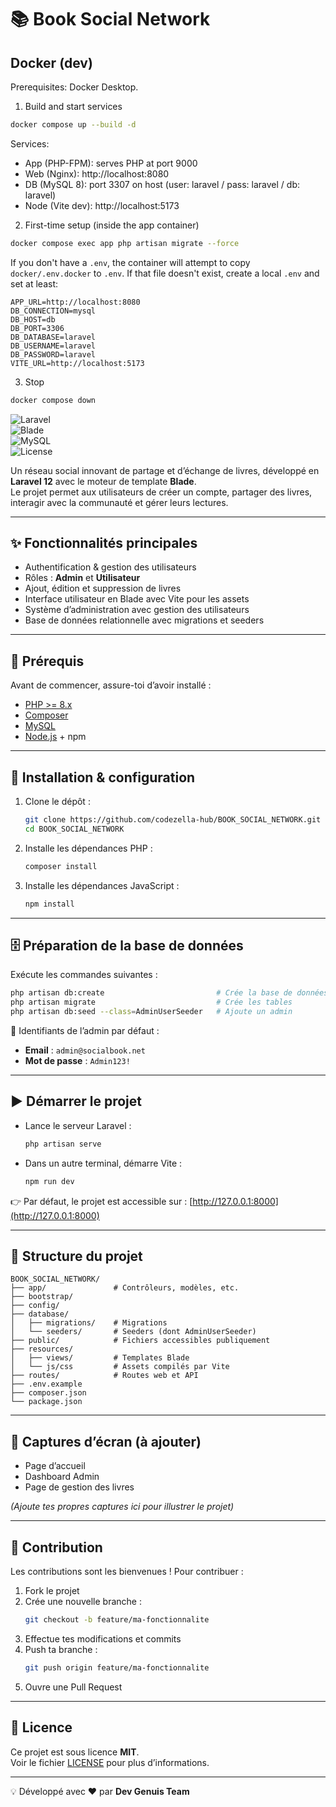 # 📚 Book Social Network  

## Docker (dev)

Prerequisites: Docker Desktop.

1) Build and start services

```bash
docker compose up --build -d
```

Services:
- App (PHP-FPM): serves PHP at port 9000
- Web (Nginx): http://localhost:8080
- DB (MySQL 8): port 3307 on host (user: laravel / pass: laravel / db: laravel)
- Node (Vite dev): http://localhost:5173

2) First-time setup (inside the app container)

```bash
docker compose exec app php artisan migrate --force
```

If you don't have a `.env`, the container will attempt to copy `docker/.env.docker` to `.env`. If that file doesn't exist, create a local `.env` and set at least:

```
APP_URL=http://localhost:8080
DB_CONNECTION=mysql
DB_HOST=db
DB_PORT=3306
DB_DATABASE=laravel
DB_USERNAME=laravel
DB_PASSWORD=laravel
VITE_URL=http://localhost:5173
```

3) Stop

```bash
docker compose down
```

![Laravel](https://img.shields.io/badge/Laravel-12-red?style=for-the-badge&logo=laravel)  
![Blade](https://img.shields.io/badge/Blade-Template-orange?style=for-the-badge)  
![MySQL](https://img.shields.io/badge/MySQL-Database-blue?style=for-the-badge&logo=mysql)  
![License](https://img.shields.io/badge/License-MIT-green?style=for-the-badge)  

Un réseau social innovant de partage et d’échange de livres, développé en **Laravel 12** avec le moteur de template **Blade**.  
Le projet permet aux utilisateurs de créer un compte, partager des livres, interagir avec la communauté et gérer leurs lectures.  

---

## ✨ Fonctionnalités principales

- Authentification & gestion des utilisateurs  
- Rôles : **Admin** et **Utilisateur**  
- Ajout, édition et suppression de livres  
- Interface utilisateur en Blade avec Vite pour les assets  
- Système d’administration avec gestion des utilisateurs  
- Base de données relationnelle avec migrations et seeders  

---

## 🧰 Prérequis

Avant de commencer, assure-toi d’avoir installé :  
- [PHP >= 8.x](https://www.php.net/downloads)  
- [Composer](https://getcomposer.org/download/)  
- [MySQL](https://dev.mysql.com/downloads/)  
- [Node.js](https://nodejs.org/en/download/) + npm  

---

## 🚀 Installation & configuration

1. Clone le dépôt :
   ```bash
   git clone https://github.com/codezella-hub/BOOK_SOCIAL_NETWORK.git
   cd BOOK_SOCIAL_NETWORK
   ```

2. Installe les dépendances PHP :
   ```bash
   composer install
   ```

3. Installe les dépendances JavaScript :
   ```bash
   npm install
   ```




---

## 🗄️ Préparation de la base de données

Exécute les commandes suivantes :  

```bash
php artisan db:create                         # Crée la base de données
php artisan migrate                           # Crée les tables
php artisan db:seed --class=AdminUserSeeder   # Ajoute un admin
```

🔑 Identifiants de l’admin par défaut :  
- **Email** : `admin@socialbook.net`  
- **Mot de passe** : `Admin123!`  

---

## ▶️ Démarrer le projet

- Lance le serveur Laravel :
  ```bash
  php artisan serve
  ```

- Dans un autre terminal, démarre Vite :
  ```bash
  npm run dev
  ```

👉 Par défaut, le projet est accessible sur : [http://127.0.0.1:8000](http://127.0.0.1:8000)

---

## 📂 Structure du projet

```
BOOK_SOCIAL_NETWORK/
├── app/               # Contrôleurs, modèles, etc.
├── bootstrap/
├── config/
├── database/
│   ├── migrations/    # Migrations
│   └── seeders/       # Seeders (dont AdminUserSeeder)
├── public/            # Fichiers accessibles publiquement
├── resources/
│   ├── views/         # Templates Blade
│   └── js/css         # Assets compilés par Vite
├── routes/            # Routes web et API
├── .env.example
├── composer.json
└── package.json
```

---

## 📸 Captures d’écran (à ajouter)

- Page d’accueil  
- Dashboard Admin  
- Page de gestion des livres  

*(Ajoute tes propres captures ici pour illustrer le projet)*

---

## 🤝 Contribution

Les contributions sont les bienvenues ! Pour contribuer :  

1. Fork le projet  
2. Crée une nouvelle branche :  
   ```bash
   git checkout -b feature/ma-fonctionnalite
   ```
3. Effectue tes modifications et commits  
4. Push ta branche :  
   ```bash
   git push origin feature/ma-fonctionnalite
   ```
5. Ouvre une Pull Request  

---

## 📄 Licence

Ce projet est sous licence **MIT**.  
Voir le fichier [LICENSE](LICENSE) pour plus d’informations.  

---

💡 Développé avec ❤️ par **Dev Genuis Team**  

